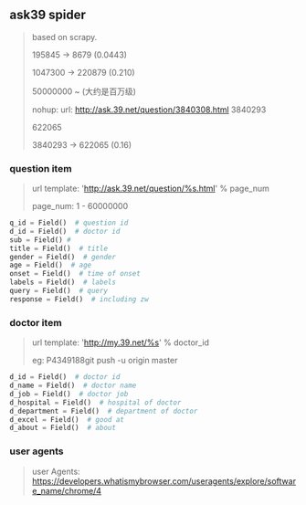 ## ask39 spider

> based on scrapy.
>
> 195845 -> 8679 (0.0443)
>
> 1047300 -> 220879 (0.210)
>
> 50000000 ~ (大约是百万级)
>
> nohup: url: http://ask.39.net/question/3840308.html 3840293
>
> 622065
>
> 3840293 -> 622065 (0.16)



### question item

> url template: 'http://ask.39.net/question/%s.html' % page_num
>
> page_num: 1 - 60000000

```Python
q_id = Field()  # question id
d_id = Field()  # doctor id
sub = Field() # 
title = Field()  # title
gender = Field()  # gender
age = Field()  # age
onset = Field()  # time of onset
labels = Field()  # labels
query = Field()  # query
response = Field()  # including zw
```





### doctor item

> url template:  'http://my.39.net/%s' % doctor_id
>
> eg: P4349188git push -u origin master

```Python
d_id = Field()  # doctor id
d_name = Field()  # doctor name
d_job = Field()  # doctor job
d_hospital = Field()  # hospital of doctor
d_department = Field()  # department of doctor
d_excel = Field()  # good at
d_about = Field()  # about
```



### user agents

> user Agents: https://developers.whatismybrowser.com/useragents/explore/software_name/chrome/4





